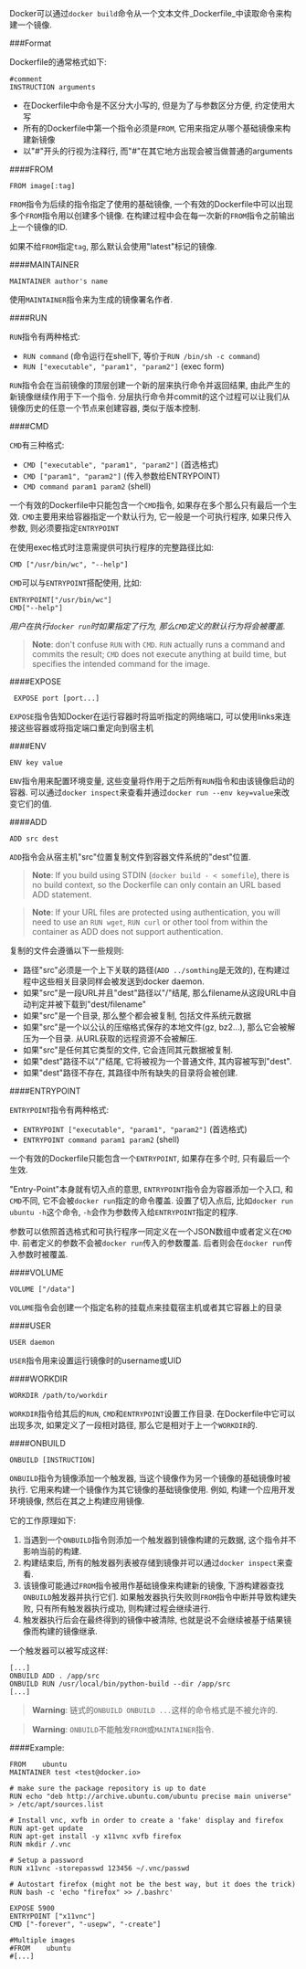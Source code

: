 Docker可以通过`docker build`命令从一个文本文件_Dockerfile_中读取命令来构建一个镜像.


###Format

Dockerfile的通常格式如下:

    #comment
    INSTRUCTION arguments

- 在Dockerfile中命令是不区分大小写的, 但是为了与参数区分方便, 约定使用大写
- 所有的Dockerfile中第一个指令必须是`FROM`, 它用来指定从哪个基础镜像来构建新镜像
- 以"#"开头的行视为注释行, 而"#"在其它地方出现会被当做普通的arguments


####FROM

    FROM image[:tag]

`FROM`指令为后续的指令指定了使用的基础镜像, 一个有效的Dockerfile中可以出现多个`FROM`指令用以创建多个镜像.
在构建过程中会在每一次新的`FROM`指令之前输出上一个镜像的ID.

如果不给`FROM`指定`tag`, 那么默认会使用"latest"标记的镜像.


####MAINTAINER

    MAINTAINER author's name

使用`MAINTAINER`指令来为生成的镜像署名作者.


####RUN

`RUN`指令有两种格式:

  - `RUN command` (命令运行在shell下, 等价于`RUN /bin/sh -c command`)
  - `RUN ["executable", "param1", "param2"]` (exec form)

`RUN`指令会在当前镜像的顶层创建一个新的层来执行命令并返回结果, 由此产生的新镜像继续作用于下一个指令.
分层执行命令并commit的这个过程可以让我们从镜像历史的任意一个节点来创建容器, 类似于版本控制.


####CMD

`CMD`有三种格式:

  - `CMD ["executable", "param1", "param2"]` (首选格式)
  - `CMD ["param1", "param2"]` (传入参数给ENTRYPOINT)
  - `CMD command param1 param2` (shell)

一个有效的Dockerfile中只能包含一个`CMD`指令, 如果存在多个那么只有最后一个生效.
`CMD`主要用来给容器指定一个默认行为, 它一般是一个可执行程序, 如果只传入参数, 则必须要指定`ENTRYPOINT`

在使用exec格式时注意需提供可执行程序的完整路径比如:

    CMD ["/usr/bin/wc", "--help"]

`CMD`可以与`ENTRYPOINT`搭配使用, 比如:

    ENTRYPOINT["/usr/bin/wc"]
    CMD["--help"]

 _用户在执行`docker run`时如果指定了行为, 那么`CMD`定义的默认行为将会被覆盖._
 
 > __Note__: don't confuse `RUN` with `CMD`. `RUN` actually runs a command and commits the result;
 > `CMD` does not execute anything at build time, but specifies the intended command for the image.

 
 ####EXPOSE
 
     EXPOSE port [port...]

`EXPOSE`指令告知Docker在运行容器时将监听指定的网络端口, 可以使用links来连接这些容器或将指定端口重定向到宿主机


####ENV

    ENV key value

`ENV`指令用来配置环境变量, 这些变量将作用于之后所有`RUN`指令和由该镜像启动的容器.
可以通过`docker inspect`来查看并通过`docker run --env key=value`来改变它们的值.


####ADD

    ADD src dest

`ADD`指令会从宿主机"src"位置复制文件到容器文件系统的"dest"位置.

> __Note__: If you build using STDIN (`docker build - < somefile`),
> there is no build context, so the Dockerfile can only contain an URL based ADD statement.

> __Note__: If your URL files are protected using authentication,
> you will need to use an `RUN wget`, `RUN curl`
> or other tool from within the container as ADD does not support authentication.

复制的文件会遵循以下一些规则:

  - 路径"src"必须是一个上下关联的路径(`ADD ../somthing`是无效的), 在构建过程中这些相关目录同样会被发送到docker daemon.
  - 如果"src"是一段URL并且"dest"路径以"/"结尾, 那么filename从这段URL中自动判定并被下载到"dest/filename"
  - 如果"src"是一个目录, 那么整个都会被复制, 包括文件系统元数据
  - 如果"src"是一个以公认的压缩格式保存的本地文件(gz, bz2...), 那么它会被解压为一个目录. 从URL获取的远程资源不会被解压.
  - 如果"src"是任何其它类型的文件, 它会连同其元数据被复制.
  - 如果"dest"路径不以"/"结尾, 它将被视为一个普通文件, 其内容被写到"dest".
  - 如果"dest"路径不存在, 其路径中所有缺失的目录将会被创建.


####ENTRYPOINT

`ENTRYPOINT`指令有两种格式:

  - `ENTRYPOINT ["executable", "param1", "param2"]` (首选格式)
  - `ENTRYPOINT command param1 param2` (shell)

一个有效的Dockerfile只能包含一个`ENTRYPOINT`, 如果存在多个时, 只有最后一个生效.

"Entry-Point"本身就有切入点的意思, `ENTRYPOINT`指令会为容器添加一个入口, 和`CMD`不同, 它不会被`docker run`指定的命令覆盖.
设置了切入点后, 比如`docker run ubuntu -h`这个命令, `-h`会作为参数传入给`ENTRYPOINT`指定的程序.

参数可以依照首选格式和可执行程序一同定义在一个JSON数组中或者定义在`CMD`中. 前者定义的参数不会被`docker run`传入的参数覆盖.
后者则会在`docker run`传入参数时被覆盖.


####VOLUME

    VOLUME ["/data"]

`VOLUME`指令会创建一个指定名称的挂载点来挂载宿主机或者其它容器上的目录


####USER

    USER daemon

`USER`指令用来设置运行镜像时的username或UID


####WORKDIR

    WORKDIR /path/to/workdir

`WORKDIR`指令给其后的`RUN`, `CMD`和`ENTRYPOINT`设置工作目录.
在Dockerfile中它可以出现多次, 如果定义了一段相对路径, 那么它是相对于上一个`WORKDIR`的.


####ONBUILD

    ONBUILD [INSTRUCTION]

`ONBUILD`指令为镜像添加一个触发器, 当这个镜像作为另一个镜像的基础镜像时被执行. 它用来构建一个镜像作为其它镜像的基础镜像使用.
例如, 构建一个应用开发环境镜像, 然后在其之上构建应用镜像.

它的工作原理如下:

  1. 当遇到一个`ONBUILD`指令则添加一个触发器到镜像构建的元数据, 这个指令并不影响当前的构建.
  2. 构建结束后, 所有的触发器列表被存储到镜像并可以通过`docker inspect`来查看.
  3. 该镜像可能通过`FROM`指令被用作基础镜像来构建新的镜像, 下游构建器查找`ONBUILD`触发器并执行它们.
  如果触发器执行失败则`FROM`指令中断并导致构建失败, 只有所有触发器执行成功, 则构建过程会继续进行.
  4. 触发器执行后会在最终得到的镜像中被清除, 也就是说不会继续被基于结果镜像而构建的镜像继承.

一个触发器可以被写成这样:

    [...]
    ONBUILD ADD . /app/src
    ONBUILD RUN /usr/local/bin/python-build --dir /app/src
    [...]

> __Warning__: 链式的`ONBUILD ONBUILD ...`这样的命令格式是不被允许的.

> __Warning__: `ONBUILD`不能触发`FROM`或`MAINTAINER`指令.


####Example:

    FROM    ubuntu
    MAINTAINER test <test@docker.io>
    
    # make sure the package repository is up to date
    RUN echo "deb http://archive.ubuntu.com/ubuntu precise main universe" > /etc/apt/sources.list
    
    # Install vnc, xvfb in order to create a 'fake' display and firefox
    RUN apt-get update
    RUN apt-get install -y x11vnc xvfb firefox
    RUN mkdir /.vnc
    
    # Setup a password
    RUN x11vnc -storepasswd 123456 ~/.vnc/passwd
    
    # Autostart firefox (might not be the best way, but it does the trick)
    RUN bash -c 'echo "firefox" >> /.bashrc'
    
    EXPOSE 5900
    ENTRYPOINT ["x11vnc"]
    CMD ["-forever", "-usepw", "-create"]
    
    #Multiple images
    #FROM    ubuntu
    #[...]